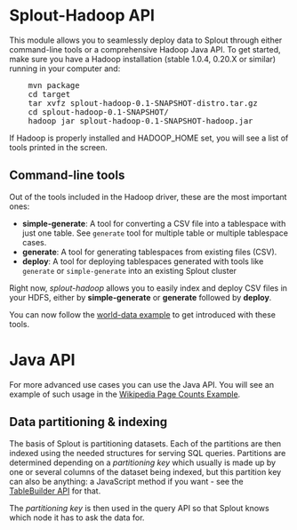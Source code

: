 Splout-Hadoop API
=================

This module allows you to seamlessly deploy data to Splout through either command-line tools or a comprehensive Hadoop Java API. To get started, make sure you have a Hadoop installation (stable 1.0.4, 0.20.X or similar) running in your computer and:

<pre>
	mvn package
	cd target
	tar xvfz splout-hadoop-0.1-SNAPSHOT-distro.tar.gz
	cd splout-hadoop-0.1-SNAPSHOT/
	hadoop jar splout-hadoop-0.1-SNAPSHOT-hadoop.jar
</pre>

If Hadoop is properly installed and HADOOP_HOME set, you will see a list of tools printed in the screen.

Command-line tools
------------------

Out of the tools included in the Hadoop driver, these are the most important ones:

- **simple-generate**: A tool for converting a CSV file into a tablespace with just one table. See <code>generate</code> tool for multiple table or multiple tablespace cases.
- **generate**: A tool for generating tablespaces from existing files (CSV).
- **deploy**: A tool for deploying tablespaces generated with tools like <code>generate</code> or <code>simple-generate</code> into an existing Splout cluster

Right now, *splout-hadoop* allows you to easily index and deploy CSV files in your HDFS, either by **simple-generate** or **generate** followed by **deploy**.

You can now follow the [world-data example](https://github.com/datasalt/splout-db/tree/master/splout-hadoop/examples/world) to get introduced with these tools.

Java API
========

For more advanced use cases you can use the Java API. You will see an example of such usage in the [Wikipedia Page Counts Example](https://github.com/datasalt/splout-db/blob/master/splout-hadoop/src/main/java/com/splout/db/examples/PageCountsExample.java).

Data partitioning & indexing
----------------------------

The basis of Splout is partitioning datasets. Each of the partitions are then indexed using the needed structures for serving SQL queries. Partitions are determined depending on a *partitioning key* which usually is made up by one or several columns of the dataset being indexed, but this partition key can also be anything: a JavaScript method if you want - see the [TableBuilder API](https://github.com/datasalt/splout-db/blob/master/splout-hadoop/src/main/java/com/splout/db/hadoop/TableBuilder.java) for that. 

The *partitioning key* is then used in the query API so that Splout knows which node it has to ask the data for.

